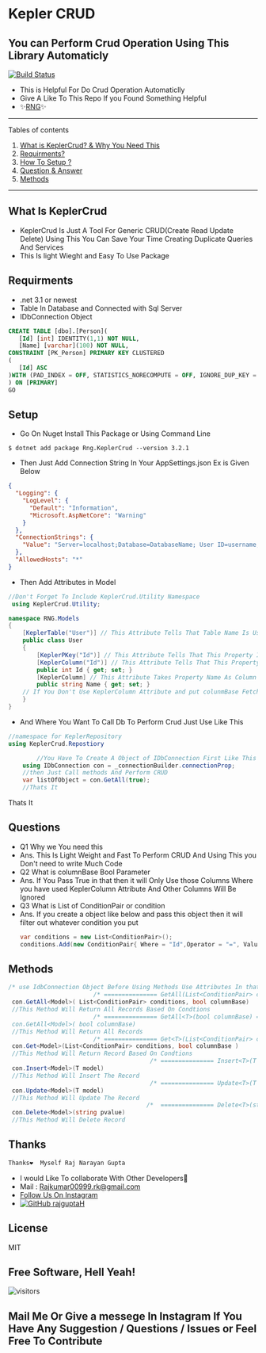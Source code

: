 # Kepler CRUD
## You can Perform Crud Operation Using This Library Automaticly

[![Build Status](https://travis-ci.org/joemccann/dillinger.svg?branch=master)](https://instagram.com/bug__developer)

- This is Helpful For Do Crud Operation Automaticlly 
- Give A Like To This Repo If you Found Something Helpful
- ✨[RNG](https://github.com/rajguptaH)✨

*******
Tables of contents  
 1. [What is KeplerCrud? & Why You Need This](#whatiskepler)
 2. [Requirments?](#requirment)
 3. [How To Setup ?](#setup)
 4. [Question & Answer](#questions)
 5. [Methods](#methods)

*******
<div id="whatiskepler"/>

## What Is KeplerCrud
- KeplerCrud Is Just A Tool For Generic CRUD(Create Read Update Delete) Using This You Can Save Your Time Creating Duplicate Queries And Services 
- This Is light Wieght and Easy To Use Package

<div id="requirment"/>

## Requirments
- .net 3.1 or newest 
- Table In Database and Connected with Sql Server
- IDbConnection Object
 ```sql
 CREATE TABLE [dbo].[Person](
	[Id] [int] IDENTITY(1,1) NOT NULL,
	[Name] [varchar](100) NOT NULL,
 CONSTRAINT [PK_Person] PRIMARY KEY CLUSTERED 
(
	[Id] ASC
)WITH (PAD_INDEX = OFF, STATISTICS_NORECOMPUTE = OFF, IGNORE_DUP_KEY = OFF, ALLOW_ROW_LOCKS = ON, ALLOW_PAGE_LOCKS = ON, OPTIMIZE_FOR_SEQUENTIAL_KEY = OFF) ON [PRIMARY]
) ON [PRIMARY]
GO

```
<div id="setup"/>

## Setup 
- Go On Nuget Install This Package or Using Command Line 
```shell
$ dotnet add package Rng.KeplerCrud --version 3.2.1
```
- Then Just Add Connection String In Your AppSettings.json Ex is Given Below
```json
{
  "Logging": {
    "LogLevel": {
      "Default": "Information",
      "Microsoft.AspNetCore": "Warning"
    }
  },
  "ConnectionStrings": {
    "Value": "Server=localhost;Database=DatabaseName; User ID=username;Password=password;"
  },
  "AllowedHosts": "*"
}
```
- Then Add Attributes in Model
```c#
//Don't Forget To Include KeplerCrud.Utility Namespace 
 using KeplerCrud.Utility;

namespace RNG.Models
{
    [KeplerTable("User")] // This Attribute Tells That Table Name Is User
    public class User
    {
    	[KeplerPKey("Id")] // This Attribute Tells That This Property Is Primary Key Of User Table
        [KeplerColumn("Id")] // This Attribute Tells That This Property Is For Id Column Of User Table
        public int Id { get; set; }
        [KeplerColumn] // This Attribute Takes Property Name As Column Of User Table 
        public string Name { get; set; }
	// If You Don't Use KeplerColumn Attribute and put colunmBase Fetch, Insert or Update Then You Won't Get This Column Value Or You Can't Save This
    }
}
```
- And Where You Want To Call Db To Perform Crud Just Use Like This 
```c#
//namespace for KeplerRepository
using KeplerCrud.Repostiory

        //You Have To Create A Object of IDbConnection First Like This With Your Connection String 
	using IDbConnection con = _connectionBuilder.connectionProp;
	//then Just Call methods And Perform CRUD 
	var listOfObject = con.GetAll(true);
	//Thats It 
```
Thats It 
<div id="questions"/>

## Questions 
- Q1 Why we You need this 
- Ans. This Is Light Weight and Fast To Perform CRUD And Using This you Don't need to write Much Code 
- Q2 What is columnBase Bool Parameter 
- Ans. If You Pass True in that then it will Only Use those Columns Where you have used KeplerColumn Attribute And Other Columns Will Be Ignored
- Q3 What is List of ConditionPair or condition 
- Ans. If you create a object like below and pass this object then it will filter out whatever condition you put
	```c#
	var conditions = new List<ConditionPair>();
	conditions.Add(new ConditionPair{ Where = "Id",Operator = "=", Value = "2"};
	```
<div id="methods"/>

## Methods 

```c#
/* use IdbConnection Object Before Using Methods Use Attributes In that models */
                        /* =============== GetAll(List<ConditionPair> conditions, bool columnBase) ================*/
 con.GetAll<Model>( List<ConditionPair> conditions, bool columnBase)
 //This Method Will Return All Records Based On Condtions 
                        /* =============== GetAll<T>(bool columnBase) ================
 con.GetAll<Model>( bool columnBase)
 //This Method Will Return All Records
                        /* =============== Get<T>(List<ConditionPair> conditions, bool columnBase ) ================*/
 con.Get<Model>(List<ConditionPair> conditions, bool columnBase )
 //This Method Will Return Record Based On Condtions 
                                        /* =============== Insert<T>(T model) ================*/
 con.Insert<Model>(T model)
 //This Method Will Insert The Record 
                                        /* =============== Update<T>(T model) ================*/
 con.Update<Model>(T model)
 //This Method Will Update The Record 
                                       /*  =============== Delete<T>(string pvalue) ================*/
 con.Delete<Model>(string pvalue)
 //This Method Will Delete Record
```
## Thanks 
```sql
Thanks❤  Myself Raj Narayan Gupta
```
- I would Like To collaborate With Other Developers💛
- Mail : Rajkumar00999.rk@gmail.com
-  [Follow Us On Instagram]( https://instagram.com/raj__rr)
- [![GitHub rajguptaH](https://img.shields.io/github/followers/rajguptaH?label=follow&style=social)](https://github.com/rajguptaH)

## License

MIT

**Free Software, Hell Yeah!**
-
![visitors](https://visitor-badge.glitch.me/badge?page_id=rajguptaH.rajguptaH)
## Mail Me Or Give a messege In Instagram If You Have Any Suggestion / Questions / Issues or Feel Free To Contribute

